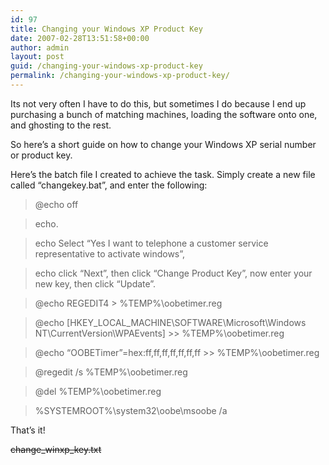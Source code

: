 ```yaml
---
id: 97
title: Changing your Windows XP Product Key
date: 2007-02-28T13:51:58+00:00
author: admin
layout: post
guid: /changing-your-windows-xp-product-key
permalink: /changing-your-windows-xp-product-key/
---
```

<p class="lead">
  Its not very often I have to do this, but sometimes I do because I end up purchasing a bunch of matching machines, loading the software onto one, and ghosting to the rest.
</p>

So here&#8217;s a short guide on how to change your Windows XP serial number or product key.

Here&#8217;s the batch file I created to achieve the task. Simply create a new file called &#8220;changekey.bat&#8221;, and enter the following:

> @echo off
  
> echo.
  
> echo Select &#8220;Yes I want to telephone a customer service representative to activate windows&#8221;,
  
> echo click &#8220;Next&#8221;, then click &#8220;Change Product Key&#8221;, now enter your new key, then click &#8220;Update&#8221;.
  
> @echo REGEDIT4 > %TEMP%\oobetimer.reg
  
> @echo [HKEY\_LOCAL\_MACHINE\SOFTWARE\Microsoft\Windows NT\CurrentVersion\WPAEvents] >> %TEMP%\oobetimer.reg
  
> @echo &#8220;OOBETimer&#8221;=hex:ff,ff,ff,ff,ff,ff,ff >> %TEMP%\oobetimer.reg
  
> @regedit /s %TEMP%\oobetimer.reg
  
> @del %TEMP%\oobetimer.reg
  
> %SYSTEMROOT%\system32\oobe\msoobe /a

That&#8217;s it!

<span style="text-decoration: line-through;">change_winxp_key.txt</span>
